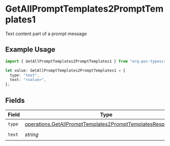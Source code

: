 # GetAllPromptTemplates2PromptTemplates1

Text content part of a prompt message

## Example Usage

```typescript
import { GetAllPromptTemplates2PromptTemplates1 } from "orq-poc-typescript-multi-env-version/models/operations";

let value: GetAllPromptTemplates2PromptTemplates1 = {
  type: "text",
  text: "<value>",
};
```

## Fields

| Field                                                                                                                                        | Type                                                                                                                                         | Required                                                                                                                                     | Description                                                                                                                                  |
| -------------------------------------------------------------------------------------------------------------------------------------------- | -------------------------------------------------------------------------------------------------------------------------------------------- | -------------------------------------------------------------------------------------------------------------------------------------------- | -------------------------------------------------------------------------------------------------------------------------------------------- |
| `type`                                                                                                                                       | [operations.GetAllPromptTemplates2PromptTemplatesResponseType](../../models/operations/getallprompttemplates2prompttemplatesresponsetype.md) | :heavy_check_mark:                                                                                                                           | N/A                                                                                                                                          |
| `text`                                                                                                                                       | *string*                                                                                                                                     | :heavy_check_mark:                                                                                                                           | N/A                                                                                                                                          |